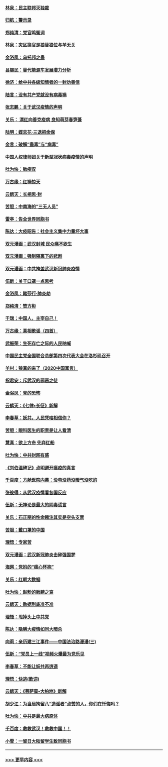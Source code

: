 #### [林泉：民主联邦灭独裁](../pages/nsc993/n11870998.md?t=02152355) 
#### [归航：警示录](../pages/nsc993/n11870963.md?t=02152355) 
#### [郑纯清：党官鸣冤词](../pages/nsc993/n11870938.md?t=02152355) 
#### [林泉：灾区换官是狼替狼位与羊无关](../pages/nsc993/n11870896.md?t=02152355) 
#### [金浴凤：乌托邦之蛊](../pages/nsc993/n11870879.md?t=02152355) 
#### [吕锡民：替代能源车发展潜力分析](../pages/nsc993/n11870656.md?t=02152355) 
#### [徐济：给中共各级知情者的一封劝善信](../pages/nsc993/n11868561.md?t=02152355) 
#### [陆言：没有共产党就没有病毒祸](../pages/nsc993/n11868232.md?t=02152355) 
#### [张志鹏：关于武汉疫情的声明](../pages/nsc993/n11867182.md?t=02152355) 
#### [关乐： 漂红向善克疫病 良知萌芽春笋蓬](../pages/nsc993/n11865710.md?t=02152355) 
#### [陆明：蝶恋花‧三退把命保](../pages/nsc993/n11865673.md?t=02152355) 
#### [金言：破解“蛊毒”与“病毒”](../pages/nsc993/n11864103.md?t=02152355) 
#### [中国人权律师团关于新型冠状病毒疫情的声明](../pages/nsc993/n11864249.md?t=02152355) 
#### [吐为快：肺疫叹](../pages/nsc993/n11864027.md?t=02152355) 
#### [万古缘：红祸惊天](../pages/nsc993/n11864079.md?t=02152355) 
#### [云鹤天：长相思‧封](../pages/nsc993/n11864006.md?t=02152355) 
#### [苦胆：中南海的“三无人员”](../pages/nsc993/n11862997.md?t=02152355) 
#### [雷亭：告全世界同胞书](../pages/nsc993/n11862572.md?t=02152355) 
#### [陈达：大疫昭告：社会主义集中力量坏大事](../pages/nsc993/n11859419.md?t=02152355) 
#### [双元漫画：武汉封城 民众痛不欲生](../pages/nsc993/n11859287.md?t=02152355) 
#### [双元漫画：强制隔离下的悲剧](../pages/nsc993/n11859244.md?t=02152355) 
#### [双元漫画：中共掩盖武汉新冠肺炎疫情](../pages/nsc993/n11858249.md?t=02152355) 
#### [伍新：关于口罩一点思考](../pages/nsc993/n11859195.md?t=02152355) 
#### [金浴凤：踏莎行‧肺炎劫](../pages/nsc993/n11858227.md?t=02152355) 
#### [郑纯清：赞方彬](../pages/nsc993/n11856803.md?t=02152355) 
#### [千瑞；中国人，主宰自己！](../pages/nsc993/n11856793.md?t=02152355) 
#### [万古缘：真相歌谣（四首）](../pages/nsc993/n11856263.md?t=02152355) 
#### [武振荣：生死存亡之际的人民呐喊](../pages/nsc993/n11856256.md?t=02152355) 
#### [中国民主党全国联合总部第四次代表大会在洛杉矶召开](../pages/nsc993/n11856344.md?t=02152355) 
#### [羊村：狼真的来了（2020中国寓言）](../pages/nsc993/n11856229.md?t=02152355) 
#### [祝君安：斥武汉的邪恶之徒](../pages/nsc993/n11855861.md?t=02152355) 
#### [金浴凤：党的恐怖](../pages/nsc993/n11855849.md?t=02152355) 
#### [云鹤天：《七律▪长征》新解](../pages/nsc993/n11855479.md?t=02152355) 
#### [李春草：妖共，人民凭啥相信你？](../pages/nsc993/n11855196.md?t=02152355) 
#### [苦胆：眼科医生的职责是让人看清](../pages/nsc993/n11853840.md?t=02152355) 
#### [慧真：欲上方舟 先弃红船](../pages/nsc993/n11853483.md?t=02152355) 
#### [吐为快：中共封网有感](../pages/nsc993/n11852575.md?t=02152355) 
#### [《刘伯温碑记》点明避开瘟疫的真言](../pages/nsc993/n11852128.md?t=02152355) 
#### [千百度：方舱医院内幕：没电没药没暖气没吃的](../pages/nsc993/n11850211.md?t=02152355) 
#### [张彼得：从武汉疫情看各国反应](../pages/nsc993/n11850102.md?t=02152355) 
#### [伍新：无神论是最大的阴毒谎言](../pages/nsc993/n11846129.md?t=02152355) 
#### [关乐：石正丽的性命赌注其实是空头支票](../pages/nsc993/n11846109.md?t=02152355) 
#### [苦胆：戴口罩的中国](../pages/nsc993/n11845576.md?t=02152355) 
#### [理悟：专家苦](../pages/nsc993/n11845564.md?t=02152355) 
#### [双元漫画：武汉新冠肺炎击碎强国梦](../pages/nsc993/n11843320.md?t=02152355) 
#### [海网：党妈的“瘟心怀抱”](../pages/nsc993/n11840740.md?t=02152355) 
#### [关乐：红朝大数据](../pages/nsc993/n11840675.md?t=02152355) 
#### [吐为快：赵粉的肺腑之哀](../pages/nsc993/n11840618.md?t=02152355) 
#### [云鹤天：数据到底准不准](../pages/nsc993/n11840325.md?t=02152355) 
#### [理悟：甩掉头上中共党](../pages/nsc993/n11838826.md?t=02152355) 
#### [陈达：隐瞒大疫情如同大暗杀](../pages/nsc993/n11838771.md?t=02152355) 
#### [向莉：亲历建三江事件——中国法治路漫漫(三)](../pages/nsc993/n11831825.md?t=02152355) 
#### [伍新：“党员上一线”视频火爆最为党乐见](../pages/nsc993/n11838200.md?t=02152355) 
#### [李春草：不能让妖共再逍遥](../pages/nsc993/n11838102.md?t=02152355) 
#### [理悟：快逃(歌词)](../pages/nsc993/n11838083.md?t=02152355) 
#### [云鹤天：《菩萨蛮▪大柏地》新解](../pages/nsc993/n11838059.md?t=02152355) 
#### [胡少江：为当局拘留八“造谣者”点赞的人，你们在忏悔吗？](../pages/nsc993/n11836801.md?t=02152355) 
#### [吐为快：中共是最大病原体](../pages/nsc993/n11836748.md?t=02152355) 
#### [千百度：救救武汉！救救中国！！](../pages/nsc993/n11836145.md?t=02152355) 
#### [小雪：一留日大陆留学生致同胞书](../pages/nsc993/n11834624.md?t=02152355) 

----
#### [ >>> 更早内容 <<< ](../indexes/nsc993-earlier.md)
